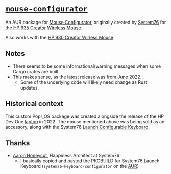 # [`mouse-configurator`](https://aur.archlinux.org/packages/mouse-configurator)

An AUR package for [Mouse Configurator](https://github.com/pop-os/mouse-configurator),
originally created by [System76](https://system76.com/) for the
[HP 935 Creator Wireless Mouse](https://www.hp.com/us-en/shop/pdp/hp-935-creator-wireless-mouse).

Also works with the [HP 930 Creator Wirless Mouse](https://www.hp.com/us-en/shop/pdp/hp-silver-930-creator-wireless-mouse).

## Notes
* There seems to be some informational/warning messages when some Cargo crates are built.
* This makes sense, as the latest release was from [June 2022](https://github.com/pop-os/mouse-configurator/releases/tag/v1.0.0).
    * Some of the underlying code will likely need change as Rust updates.

## Historical context
This custom Pop!\_OS package was created alongside the release of the HP Dev One
[laptop](https://en.wikipedia.org/wiki/HP_EliteBook#HP_Dev_One) in 2022.  The
mouse mentioned above was being sold as an accessory, along with the System76
[Launch Configurable Keyboard](https://system76.com/accessories/launch).

## Thanks
* [Aaron Honeycut](https://ahoneybun.net/), Happiness Architect at System76
    * I basically copied and pasted the PKGBUILD for System76 Launch Keyboard (`system76-keyboard-configurator` on the [AUR](https://aur.archlinux.org/packages/system76-keyboard-configurator))
